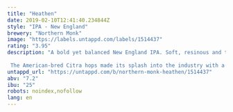 ```yaml
---
title: "Heathen"
date: 2019-02-10T12:41:40.234844Z
style: "IPA - New England"
brewery: "Northern Monk"
image: "https://labels.untappd.com/labels/1514437"
rating: "3.95"
description: "A bold yet balanced New England IPA. Soft, resinous and tropical. For the Heathens.  The American-bred Citra hops made its splash into the industry with a bang, taking over the craft brewing scene by storm with its otherworldly tropical fruit flavour and aroma. Our take on this juicy hop takes the best of its exceptional characteristics to brew a bold yet balanced IPA. A simple base of British pale malt is coloured by small kettle additions of our UK and US hops blend for a soft, fruity bitterness. Come dry hopping time, we hit high gear with 16kg of Citra spread over three additions, layering them into the beer for the ultimate juicy, resinous taste experience and an aroma of tropical fruit that lures your olfactory sense from across the room."
untappd_url: "https://untappd.com/b/northern-monk-heathen/1514437"
abv: "7.2"
ibu: "25"
robots: noindex,nofollow
lang: en
---
```

